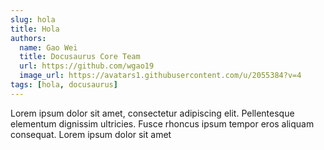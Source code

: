 ```yaml
---
slug: hola
title: Hola
authors:
  name: Gao Wei
  title: Docusaurus Core Team
  url: https://github.com/wgao19
  image_url: https://avatars1.githubusercontent.com/u/2055384?v=4
tags: [hola, docusaurus]
---
```


Lorem ipsum dolor sit amet, consectetur adipiscing elit. Pellentesque elementum dignissim ultricies. Fusce rhoncus ipsum tempor eros aliquam consequat. Lorem ipsum dolor sit amet
